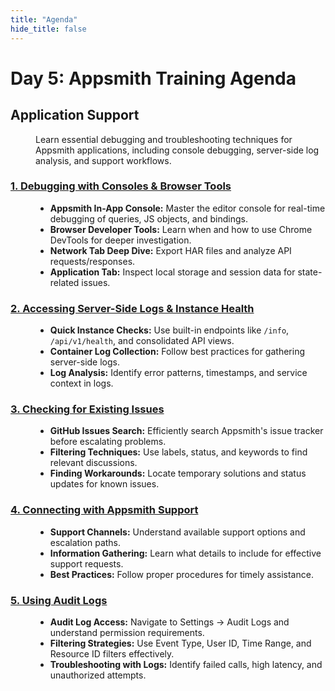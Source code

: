 ```yaml
---
title: "Agenda"
hide_title: false
---
```


# Day 5: Appsmith Training Agenda
## Application Support
<dd>

Learn essential debugging and troubleshooting techniques for Appsmith applications, including console debugging, server-side log analysis, and support workflows.

</dd>

### [1. Debugging with Consoles & Browser Tools](/training/session-8#debugging-with-consoles--browser-tools)
<dd>

- **Appsmith In-App Console:** Master the editor console for real-time debugging of queries, JS objects, and bindings.
- **Browser Developer Tools:** Learn when and how to use Chrome DevTools for deeper investigation.
- **Network Tab Deep Dive:** Export HAR files and analyze API requests/responses.
- **Application Tab:** Inspect local storage and session data for state-related issues.

</dd>

### [2. Accessing Server-Side Logs & Instance Health](/training/session-8#accessing-server-side-logs--instance-health)
<dd>

- **Quick Instance Checks:** Use built-in endpoints like `/info`, `/api/v1/health`, and consolidated API views.
- **Container Log Collection:** Follow best practices for gathering server-side logs.
- **Log Analysis:** Identify error patterns, timestamps, and service context in logs.

</dd>

### [3. Checking for Existing Issues](/training/session-8#checking-for-existing-issues)
<dd>

- **GitHub Issues Search:** Efficiently search Appsmith's issue tracker before escalating problems.
- **Filtering Techniques:** Use labels, status, and keywords to find relevant discussions.
- **Finding Workarounds:** Locate temporary solutions and status updates for known issues.

</dd>

### [4. Connecting with Appsmith Support](/training/session-8#connecting-with-appsmith-support)
<dd>

- **Support Channels:** Understand available support options and escalation paths.
- **Information Gathering:** Learn what details to include for effective support requests.
- **Best Practices:** Follow proper procedures for timely assistance.

</dd>

### [5. Using Audit Logs](/training/session-8#using-audit-logs-for-debugging)
<dd>

- **Audit Log Access:** Navigate to Settings → Audit Logs and understand permission requirements.
- **Filtering Strategies:** Use Event Type, User ID, Time Range, and Resource ID filters effectively.
- **Troubleshooting with Logs:** Identify failed calls, high latency, and unauthorized attempts.

</dd>
